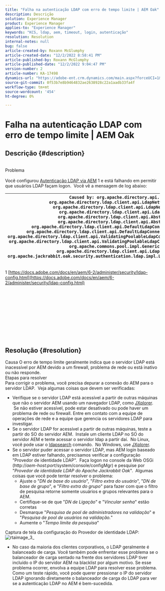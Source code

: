 ```yaml
---
title: "Falha na autenticação LDAP com erro de tempo limite | AEM Oak"
description: Descrição
solution: Experience Manager
product: Experience Manager
applies-to: "Experience Manager"
keywords: "KCS, ldap, aem, timeout, login, autenticação"
resolution: Resolution
internal-notes: null
bug: false
article-created-by: Roxann McGlumphy
article-created-date: "12/2/2022 8:58:41 PM"
article-published-by: Roxann McGlumphy
article-published-date: "12/2/2022 9:04:47 PM"
version-number: 2
article-number: KA-17498
dynamics-url: "https://adobe-ent.crm.dynamics.com/main.aspx?forceUCI=1&pagetype=entityrecord&etn=knowledgearticle&id=9d3b3e19-8472-ed11-9561-6045bd006079"
source-git-commit: 0f53b7e8b9464832ae2638928c22a1aadb33fa4f
workflow-type: tm+mt
source-wordcount: '454'
ht-degree: 0%

---
```


# Falha na autenticação LDAP com erro de tempo limite | AEM Oak

## Descrição {#description}

<br>Problema<br><br>
Você configurou [Autenticação LDAP via AEM](https://docs.adobe.com/docs/en/aem/6-2/administer/security/ldap-config.html) 1 e está falhando em permitir que usuários LDAP façam logon.  Você vê a mensagem de log abaixo:


| `Caused by: org.apache.directory.api.ldap.model.exception.LdapException: TimeOut occurred``at org.apache.directory.ldap.client.api.LdapNetworkConnection.writeRequest(LdapNetworkConnection.java:4106)``at org.apache.directory.ldap.client.api.LdapNetworkConnection.bindAsync(LdapNetworkConnection.java:1290)``at org.apache.directory.ldap.client.api.LdapNetworkConnection.bind(LdapNetworkConnection.java:1188)``at org.apache.directory.ldap.client.api.AbstractLdapConnection.bind(AbstractLdapConnection.java:127)``at org.apache.directory.ldap.client.api.AbstractLdapConnection.bind(AbstractLdapConnection.java:112)``at org.apache.directory.ldap.client.api.DefaultLdapConnectionFactory.bindConnection(DefaultLdapConnectionFactory.java:64)``at org.apache.directory.ldap.client.api.DefaultLdapConnectionFactory.newLdapConnection(DefaultLdapConnectionFactory.java:107)``at org.apache.directory.ldap.client.api.ValidatingPoolableLdapConnectionFactory.makeObject(ValidatingPoolableLdapConnectionFactory.java:133)``at org.apache.directory.ldap.client.api.ValidatingPoolableLdapConnectionFactory.makeObject(ValidatingPoolableLdapConnectionFactory.java:59)``at org.apache.commons.pool.impl.GenericObjectPool.borrowObject(GenericObjectPool.java:1188)``at org.apache.directory.ldap.client.api.LdapConnectionPool.getConnection(LdapConnectionPool.java:123)``at org.apache.jackrabbit.oak.security.authentication.ldap.impl.LdapIdentityProvider.connect(LdapIdentityProvider.java:771)``... 57 common frames omitted` |
| --- |


1 [https://docs.adobe.com/docs/en/aem/6-2/administer/security/ldap-config.html](https://docs.adobe.com/docs/en/aem/6-2/administer/security/ldap-config.html)
<br><br><br><br> <br><br><br><br><br> <br><br>

## Resolução {#resolution}


Causa O erro de tempo limite geralmente indica que o servidor LDAP está inacessível por AEM devido a um firewall, problema de rede ou está inativo ou não responde.
<br>Etapas para resolver<br>
Para corrigir o problema, você precisa depurar a conexão do AEM para o servidor LDAP.  Veja algumas coisas que devem ser verificadas:

- Verifique se o servidor LDAP está acessível a partir de outras máquinas que não o servidor AEM usando um navegador LDAP, como [JXplorer](http://jxplorer.org/).  Se não estiver acessível, pode estar desativado ou pode haver um problema de rede ou firewall. Entre em contato com a equipe de operações de rede e a equipe que gerencia os servidores LDAP para investigar.
- Se o servidor LDAP for acessível a partir de outras máquinas, teste a partir do SO do servidor AEM.  Instale um cliente LDAP no SO do servidor AEM e tente acessar o servidor ldap a partir daí.  No Linux, você pode usar o [ldapsearch](https://access.redhat.com/documentation/en-US/Red_Hat_Directory_Server/8.2/html/Administration_Guide/Examples-of-common-ldapsearches.html) comando.  No Windows, use [JXplorer](http://jxplorer.org/).
- Se o servidor puder acessar o servidor LDAP, mas AEM login baseado em LDAP estiver falhando, precisamos verificar a configuração &quot;Provedor de identidade LDAP&quot;.  Faça logon no console da Web OSGi (http://*aem-host:port*/system/console/configMgr) e pesquise por &quot;*Provedor de identidade LDAP do Apache Jackrabbit Oak*&quot;.  Algumas coisas que você pode tentar resolver o problema:
   - Ajuste o &quot;*DN de base do usuário*&quot;, &quot;*Filtro extra do usuário*&quot;, &quot;*DN de base de grupo*&quot;, e &quot;*Filtro extra do grupo*&quot; para fazer com que o filtro de pesquisa retorne somente usuários e grupos relevantes para o AEM.
   - Certifique-se de que &quot;*DN de Ligação*&quot; e &quot;*Vincular senha*&quot; estão corretas
   - Desmarque &quot;*Pesquisa de pool de administradores na validação*&quot; e &quot;*Pesquisa de pool de usuários na validação.*&quot;
   - Aumente o &quot;*Tempo limite da pesquisa*&quot;


Captura de tela da configuração do Provedor de identidade LDAP:
![rtaimage_3_](https://helpx.adobe.com/content/dam/help/en/experience-manager/kb/LDAP-error/jcr%3acontent/main-pars/image/rtaimage_3_.png "rtaimage_3_")
- No caso da maioria dos clientes corporativos, o LDAP geralmente é balanceado de carga. Você também pode enfrentar esse problema se o balanceador de carga sentado na frente dos servidores LDAP tiver incluído o IP do servidor AEM na blacklist por algum motivo. Se esse problema ocorrer, envolva a equipe LDAP para resolver esse problema. Como um teste rápido, você pode querer pressionar o IP do servidor LDAP ignorando diretamente o balanceador de carga do LDAP para ver se a autenticação LDAP no AEM é bem-sucedida.

